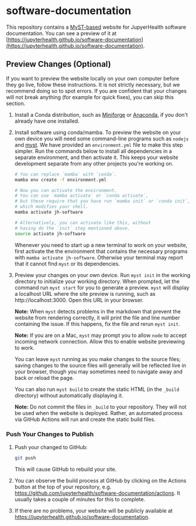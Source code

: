# software-documentation

This repository contains a [MyST-based](https://mystmd.org) website for JupyerHealth software documentation. You can see a preview of it at [https://jupyterhealth.github.io/software-documentation](https://jupyterhealth.github.io/software-documentation).

## Preview Changes (Optional)

If you want to preview the website locally on your own computer before they go live, follow these instructions. It is not strictly necessary, but we recommend doing so to spot errors. If you are confident that your changes will not break anything (for example for quick fixes), you can skip this section.

1. Install a Conda distribution, such as [Miniforge](https://github.com/conda-forge/miniforge) or [Anaconda](https://www.anaconda.com/download#downloads), if you don't already have one installed.

1. Install software using conda/mamba. To preview the website on your own device you will need some command-line programs such as `nodejs` and [myst](https://mystmd.org/guide/quickstart). We have provided an `environment.yml` file to make this step simpler. Run the commands below to install all dependencies in a separate environment, and then activate it. This keeps your website development separate from any other projects you're working on.

   ```bash
   # You can replace `mamba` with `conda`.
   mamba env create -f environment.yml

   # Now you can activate the environment.
   # You can use `mamba activate` or `conda activate`,
   # but these require that you have run `mamba init` or `conda init`,
   # which modifies your shell.
   mamba activate jh-software

   # Alternatively, you can activate like this, without
   # having do the `init` step mentioned above.
   source activate jh-software
   ```

   Whenever you need to start up a new terminal to work on your website, first activate the the environment that contains the necessary programs with `mamba activate jh-software`. Otherwise your terminal may report that it cannot find `myst` or its dependencies.

1. Preview your changes on your own device. Run `myst init` in the working directory to initialize your working directory. When prompted, let the command run `myst start` for you to generate a preview. `myst` will display a localhost URL where the site preview is running, such as http://localhost:3000. Open this URL in your browser.

   **Note:** When `myst` detects problems in the markdown that prevent the website from rendering correctly, it will print the file and line number containing the issue. If this happens, fix the file and rerun `myst init`.

   **Note:** If you are on a Mac, `myst` may prompt you to allow `node` to accept incoming network connection. Allow this to enable website previewing to work.

   You can leave `myst` running as you make changes to the source files; saving changes to the source files will generally will be reflected live in your browser, though you may sometimes need to navigate away and back or reload the page.

   You can also run `myst build` to create the static HTML (in the `_build` directory) without automatically displaying it.

   **Note:** Do not commit the files in `_build` to your repository. They will not be used when the website is deployed. Rather, an automated process via GitHub Actions will run and create the static build files.

### Push Your Changes to Publish

1. Push your changed to GitHub:

   ```bash
   git push
   ```

   This will cause GitHub to rebuild your site.

1. You can observe the build process at GitHub by clicking on the Actions button at the top of your repository, e.g. https://github.com/jupyterhealth/software-documentation/actions. It usually takes a couple of minutes for this to complete.

1. If there are no problems, your website will be publicly available at https://jupyterhealth.github.io/software-documentation.
